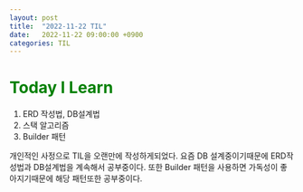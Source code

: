 ```yaml
---
layout: post
title:  "2022-11-22 TIL"
date:   2022-11-22 09:00:00 +0900
categories: TIL
---
```


<span style="color:green"> Today I Learn  </span>
=====================================================

1. ERD 작성법, DB설계법
2. 스택 알고리즘
3. Builder 패턴

개인적인 사정으로 TIL을 오랜만에 작성하게되었다.
요즘 DB 설계중이기때문에 ERD작성법과 DB설계법을 계속해서 공부중이다.
또한 Builder 패턴을 사용하면 가독성이 좋아지기때문에 해당 패턴또한 공부중이다.
